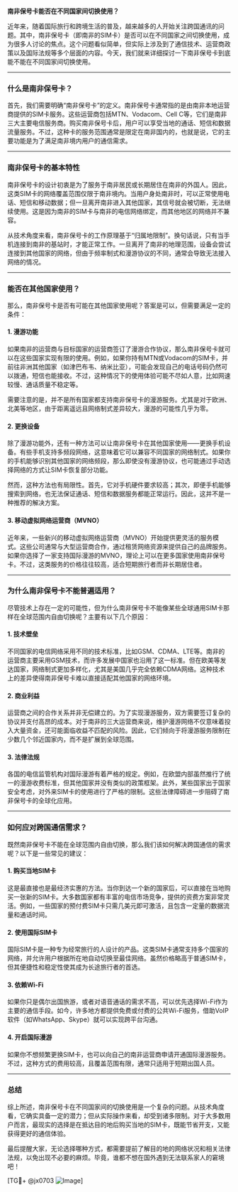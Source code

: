**南非保号卡能否在不同国家间切换使用？**

近年来，随着国际旅行和跨境生活的普及，越来越多的人开始关注跨国通讯的问题。其中，南非保号卡（即南非的SIM卡）是否可以在不同国家之间切换使用，成为很多人讨论的焦点。这个问题看似简单，但实际上涉及到了通信技术、运营商政策以及国际法规等多个层面的内容。今天，我们就来详细探讨一下南非保号卡到底能不能在不同国家间切换使用。

---

### **什么是南非保号卡？**

首先，我们需要明确“南非保号卡”的定义。南非保号卡通常指的是由南非本地运营商提供的SIM卡服务。这些运营商包括MTN、Vodacom、Cell C等，它们是南非三大主要电信服务商。购买南非保号卡后，用户可以享受当地的通话、短信和数据流量服务。不过，这种卡的服务范围通常是限定在南非国内的，也就是说，它的主要功能是为了满足南非境内用户的通信需求。

---

### **南非保号卡的基本特性**

南非保号卡的设计初衷是为了服务于南非居民或长期居住在南非的外国人。因此，这类SIM卡的网络覆盖范围仅限于南非境内。当用户身处南非时，可以正常使用电话、短信和移动数据；但一旦离开南非进入其他国家，其信号就会被切断，无法继续使用。这是因为南非的SIM卡与南非的电信网络绑定，而其他地区的网络并不兼容。

从技术角度来看，南非保号卡的工作原理基于“归属地限制”。换句话说，只有当手机连接到南非的基站时，才能正常工作。一旦离开了南非的地理范围，设备会尝试连接到其他国家的网络，但由于频率制式和漫游协议的不同，通常会导致无法接入网络的情况。

---

### **能否在其他国家使用？**

那么，南非保号卡是否有可能在其他国家使用呢？答案是可以，但需要满足一定的条件：

#### **1. 漫游功能**
如果南非的运营商与目标国家的运营商签订了漫游合作协议，那么南非保号卡就可以在这些国家实现有限的使用。例如，如果你持有MTN或Vodacom的SIM卡，并前往非洲其他国家（如津巴布韦、纳米比亚），可能会发现自己的电话号码仍然可以拨通，短信也能接收。不过，这种情况下的使用体验可能不尽如人意，比如网速较慢、通话质量不稳定等。

需要注意的是，并不是所有国家都支持南非保号卡的漫游服务。尤其是对于欧洲、北美等地区，由于距离遥远且网络制式差异较大，漫游的可能性几乎为零。

#### **2. 更换设备**
除了漫游功能外，还有一种方法可以让南非保号卡在其他国家使用——更换手机设备。有些手机支持多频段网络，这意味着它可以兼容不同国家的网络制式。如果你的手机能够识别其他国家的网络频段，那么即使没有漫游协议，也可能通过手动选择网络的方式让SIM卡恢复部分功能。

然而，这种方法也有局限性。首先，它对手机硬件要求较高；其次，即便手机能够搜索到网络，也无法保证通话、短信和数据服务都能正常运行。因此，这并不是一种推荐的解决方案。

#### **3. 移动虚拟网络运营商（MVNO）**
近年来，一些新兴的移动虚拟网络运营商（MVNO）开始提供更灵活的服务模式。这些公司通常与大型运营商合作，通过租赁网络资源来提供自己的品牌服务。如果你选择了一家支持国际漫游的MVNO，理论上可以在更多国家使用南非保号卡。不过，这类服务的价格往往较高，适合短期旅行者而非长期居住者。

---

### **为什么南非保号卡不能普遍适用？**

尽管技术上存在一定的可能性，但为什么南非保号卡不能像某些全球通用SIM卡那样在全球范围内自由切换呢？主要有以下几个原因：

#### **1. 技术壁垒**
不同国家的电信网络采用不同的技术标准，比如GSM、CDMA、LTE等。南非的运营商主要采用GSM技术，而许多发展中国家也沿用了这一标准。但在欧美等发达国家，网络制式更加多样化，尤其是美国几乎完全依赖CDMA网络。这种技术上的差异使得南非保号卡难以直接适配其他国家的网络环境。

#### **2. 商业利益**
运营商之间的合作关系并非无偿建立的。为了实现漫游服务，双方需要签订复杂的协议并支付高昂的成本。对于南非的三大运营商来说，维护漫游网络不仅意味着投入大量资金，还可能面临收益不匹配的风险。因此，它们倾向于将漫游服务限制在少数几个邻近国家内，而不是扩展到全球范围。

#### **3. 法律法规**
各国的电信监管机构对国际漫游有着严格的规定。例如，在欧盟内部虽然推行了统一的漫游收费标准，但其他国家并没有类似的政策框架。此外，某些国家出于国家安全考虑，对外来SIM卡的使用进行了严格的限制。这些法律障碍进一步阻碍了南非保号卡的全球化应用。

---

### **如何应对跨国通信需求？**

既然南非保号卡不能在全球范围内自由切换，那么我们该如何解决跨国通信的需求呢？以下是一些常见的建议：

#### **1. 购买当地SIM卡**
这是最直接也是最经济实惠的方法。当你到达一个新的国家后，可以直接在当地购买一张新的SIM卡。大多数国家都有丰富的电信市场竞争，提供的资费方案非常灵活。例如，一些国家的预付费SIM卡只需几美元即可激活，且包含一定量的数据流量和通话时间。

#### **2. 使用国际SIM卡**
国际SIM卡是一种专为经常旅行的人设计的产品。这类SIM卡通常支持多个国家的网络，并允许用户根据所在地自动切换至最佳网络。虽然价格略高于普通SIM卡，但其便捷性和稳定性使其成为长途旅行者的首选。

#### **3. 依赖Wi-Fi**
如果你只是偶尔出国旅游，或者对语音通话的需求不高，可以优先选择Wi-Fi作为主要的通信手段。如今，许多地方都提供免费或付费的公共Wi-Fi服务，借助VoIP软件（如WhatsApp、Skype）就可以实现跨平台沟通。

#### **4. 开启国际漫游**
如果你不想频繁更换SIM卡，也可以向自己的南非运营商申请开通国际漫游服务。不过，这种方式的费用较高，且覆盖范围有限，通常只适用于短期出国人员。

---

### **总结**

综上所述，南非保号卡在不同国家间的切换使用是一个复杂的问题。从技术角度看，它确实具备一定的潜力；但从实际操作来看，却受到诸多限制。对于大多数用户而言，最现实的选择是在抵达目的地后购买当地的SIM卡，既能节省开支，又能获得更好的通信体验。

最后提醒大家，无论选择哪种方式，都需要提前了解目的地的网络状况和相关法律法规，以免出现不必要的麻烦。毕竟，谁都不想在国外遇到无法联系家人的窘境吧！

[TG💪+ @jx0703 ![Image](https://github.com/user-attachments/assets/dbca1d08-cadb-493c-b0ec-ad6f7a83f270)]